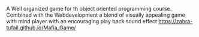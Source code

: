 
A Well organized game for th object oriented programming course.
Combined with the Webdevelopment a blend of visually appealing game with mind player with an encouraging play back sound effect
https://zahra-tufail.github.io/Mafia_Game/
